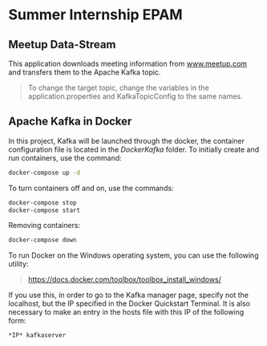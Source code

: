 # Summer Internship EPAM
## Meetup Data-Stream
This application downloads meeting information from www.meetup.com and transfers them to the Apache Kafka topic.
> To change the target topic, change the variables in the application.properties and KafkaTopicConfig to the same names.
## Apache Kafka in Docker
In this project, Kafka will be launched through the docker, the container configuration file is located in the *DockerKafka* folder.
To initially create and run containers, use the command:
```sh
docker-compose up -d
```
To turn containers off and on, use the commands:
```sh
docker-compose stop
docker-compose start
```
Removing containers:
```sh
docker-compose down
```
To run Docker on the Windows operating system, you can use the following utility:
> https://docs.docker.com/toolbox/toolbox_install_windows/

If you use this, in order to go to the Kafka manager page, specify not the localhost, but the IP specified in the Docker Quickstart Terminal.
It is also necessary to make an entry in the hosts file with this IP of the following form:
```sh
*IP* kafkaserver
```
